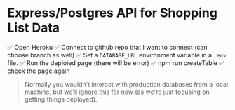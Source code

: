 # Express/Postgres API for Shopping List Data


✅ Open Heroku 
✅ Connect to github repo that I want to connect (can choose branch as well)
✅ Set a `DATABASE_URL` environment variable in a `.env` file.
✅ Run the deploied page (there will be error)
✅ npm run createTable
✅ check the page again

> Normally you wouldn't interact with production databases from a local machine, but we'll ignore this for now (as we're just focusing on getting things deployed).